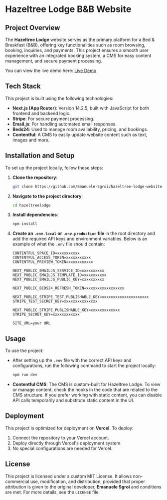 # Hazeltree Lodge B&B Website

## Project Overview

The **Hazeltree Lodge** website serves as the primary platform for a Bed & Breakfast (B&B), offering key functionalities such as room browsing, booking, inquiries, and payments. This project ensures a smooth user experience with an integrated booking system, a CMS for easy content management, and secure payment processing.

You can view the live demo here: [Live Demo](https://www.hazeltreelodge.com)

## Tech Stack

This project is built using the following technologies:

- **Next.js (App Router)**: Version 14.2.5, built with JavaScript for both frontend and backend logic.
- **Stripe**: For secure payment processing.
- **Email.js**: For handling automated email responses.
- **Beds24**: Used to manage room availability, pricing, and bookings.
- **Contentful**: A CMS to easily update website content such as text, images and more.

## Installation and Setup

To set up the project locally, follow these steps:

1. **Clone the repository**:

   ```bash
   git clone https://github.com/Emanuele-Sgroi/hazeltree-lodge-website.git
   ```

2. **Navigate to the project directory**:

   ```bash
   cd hazeltreelodge
   ```

3. **Install dependencies**:

   ```bash
   npm install
   ```

4. **Create an `.env.local` or `.env.production` file** in the root directory and add the required API keys and environment variables. Below is an example of what the `.env` file should contain:

   ```env
   CONTENTFUL_SPACE_ID=xxxxxxxxxx
   CONTENTFUL_ACCESS_TOKEN=xxxxxxxxxxx
   CONTENTFUL_PREVIEW_TOKEN=xxxxxxxxxxx

   NEXT_PUBLIC_EMAILJS_SERVICE_ID=xxxxxxxxxx
   NEXT_PUBLIC_EMAILJS_TEMPLATE_ID=xxxxxxxxxx
   NEXT_PUBLIC_EMAILJS_PUBLIC_KEY=xxxxxxxxxx

   NEXT_PUBLIC_BEDS24_REFRESH_TOKEN=xxxxxxxxxxxxxxxxx

   NEXT_PUBLIC_STRIPE_TEST_PUBLISHABLE_KEY=xxxxxxxxxxxxxxxxxxxxx
   STRIPE_TEST_SECRET_KEY=xxxxxxxxxxxxxxx

   NEXT_PUBLIC_STRIPE_PUBLISHABLE_KEY=xxxxxxxxxxxxx
   STRIPE_SECRET_KEY=xxxxxxxxxxxx

   SITE_URL=your URL
   ```

## Usage

To use the project:

- After setting up the `.env` file with the correct API keys and configurations, run the following command to start the project locally:

  ```bash
  npm run dev
  ```

- **Contentful CMS**: The CMS is custom-built for Hazeltree Lodge. To view or manage content, check the hooks in the code that are related to the CMS structure. If you prefer working with static content, you can disable API calls temporarily and substitute static content in the UI.

## Deployment

This project is optimized for deployment on **Vercel**. To deploy:

1. Connect the repository to your Vercel account.
2. Deploy directly through Vercel's deployment system.
3. No special configurations are needed for Vercel.

## License

This project is licensed under a custom MIT License. It allows non-commercial use, modification, and distribution, provided that proper attribution is given to the original developer, **Emanuele Sgroi** and conditions are met. For more details, see the `LICENSE` file.
